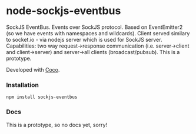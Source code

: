 node-sockjs-eventbus
====================

SockJS EventBus. Events over SockJS protocol. Based on EventEmitter2 (so we have events with namespaces and wildcards). Client served similary to socket.io - via nodejs server which is used for SockJS server. Capabilities: two way request->response communication (i.e. server->client and client->server) and server->all clients (broadcast/pubsub). This is a prototype.

Developed with [Coco](https://github.com/satyr/coco).

### Installation

    npm install sockjs-eventbus

### Docs

This is a prototype, so no docs yet, sorry!
